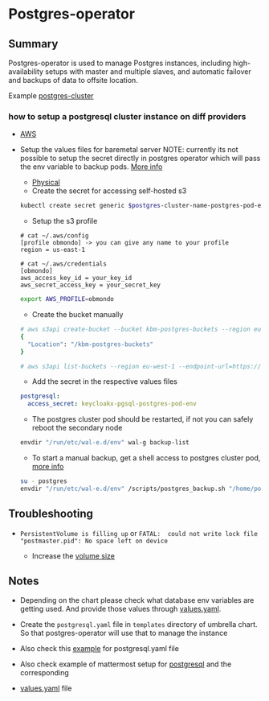 # Postgres-operator

## Summary

Postgres-operator is used to manage Postgres instances, including high-availability setups with master and
multiple slaves, and automatic failover and backups of data to offsite location.

Example [postgres-cluster](./examples/postgres-cluster.yaml)

### how to setup a postgresql cluster instance on diff providers

* [AWS](./examples/aws.yaml)
* Setup the values files for baremetal server
  NOTE: currently its not possible to setup the secret directly in postgres operator which will pass
  the env variable to backup pods. [More info](https://github.com/zalando/postgres-operator/pull/2097)
  * [Physical](./examples/baremetal.yaml)
  * Create the secret for accessing self-hosted s3

  ```sh
  kubectl create secret generic $postgres-cluster-name-postgres-pod-env -n $namspace-where-is-your-postgres-cluster-deployed --dry-run=client --from-literal=AWS_SECRET_ACCESS_KEY=boolol -o yaml | kubeseal --controller-namespace system --controller-name sealed-secrets -o yaml > /path/to/sealed-secret/dir/$postgres-cluster-postgres-pod-env.yaml
  ```

  * Setup the s3 profile

  ```raw
  # cat ~/.aws/config
  [profile obmondo] -> you can give any name to your profile
  region = us-east-1
  ```

  ```raw
  # cat ~/.aws/credentials
  [obmondo]
  aws_access_key_id = your_key_id
  aws_secret_access_key = your_secret_key
  ```

  ```sh
  export AWS_PROFILE=obmondo
  ```

  * Create the bucket manually

  ```sh
  # aws s3api create-bucket --bucket kbm-postgres-buckets --region eu-west-1 --endpoint-url=https://s3.obmondo.com
  {
    "Location": "/kbm-postgres-buckets"
  }

  # aws s3api list-buckets --region eu-west-1 --endpoint-url=https://s3.obmondo.com
  ```

  * Add the secret in the respective values files

  ```yaml
  postgresql:
    access_secret: keycloakx-pgsql-postgres-pod-env
  ```

  * The postgres cluster pod should be restarted, if not you can safely reboot the secondary node

  ```sh
  envdir "/run/etc/wal-e.d/env" wal-g backup-list
  ```

  * To start a manual backup, get a shell access to postgres cluster pod, [more info](https://postgres-operator.readthedocs.io/en/latest/administrator/#wal-archiving-and-physical-basebackups)

  ```sh
  su - postgres
  envdir "/run/etc/wal-e.d/env" /scripts/postgres_backup.sh "/home/postgres/pgdata/pgroot/data"
  ```

## Troubleshooting

* `PersistentVolume is filling up`
  or
  `FATAL:  could not write lock file "postmaster.pid": No space left on device`

  * Increase the [volume size](https://postgres-operator.readthedocs.io/en/latest/user/#increase-volume-size)

## Notes

* Depending on the chart please check what database env variables are getting used. And provide those values through
[values.yaml](../keycloak/values.yaml).

* Create the `postgresql.yaml` file in `templates` directory of umbrella chart.
So that postgres-operator will use that to manage the instance

* Also check this [example](../keycloak/templates/postgresql.yaml) for postgresql.yaml file

* Also check example of mattermost setup for [postgresql](../mattermost-team-edition/templates/postgresql.yaml) and the corresponding

* [values.yaml](../mattermost-team-edition/values.yaml) file
